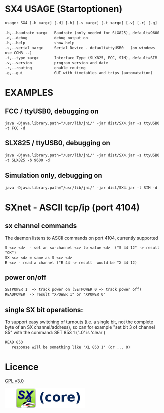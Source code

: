 # SX4 USAGE (Startoptionen)

    usage: SX4 [-b <arg>] [-d] [-h] [-s <arg>] [-t <arg>] [-v] [-r] [-g]

    -b,--baudrate <arg>   Baudrate (only needed for SLX825), default=9600
    -d,--debug            debug output on
    -h,--help             show help
    -s,--serial <arg>     Serial Device - default=ttyUSB0   (on windows use COM3 ..)
    -t,--type <arg>       Interface Type (SLX825, FCC, SIM), default=SIM
    -v,--version          program version and date
    -r,--routing          enable routing
    -g,--gui              GUI with timetables and trips (automatation)

# EXAMPLES

## FCC / ttyUSB0, debugging on

    java -Djava.library.path="/usr/lib/jni/" -jar dist/SX4.jar -s ttyUSB0 -t FCC -d

## SLX825 / ttyUSB0, debugging on

    java -Djava.library.path="/usr/lib/jni/" -jar dist/SX4.jar -s ttyUSB0 -t SLX825 -b 9600 -d

## Simulation only, debugging on

    java -Djava.library.path="/usr/lib/jni/" -jar dist/SX4.jar -t SIM -d

# SXnet - ASCII tcp/ip (port 4104)

## sx channel commands

The daemon listens to ASCII commands on port 4104, currently supported

    S <c> <d>  - set an sx-channel <c> to value <d>  ("S 44 12" -> result "OK")
    SX <c> <d> = same as S <c> <d>
    R <c> - read a channel ("R 44 -> result  would be "X 44 12)

## power on/off

    SETPOWER 1  => track power on (SETPOWER 0 => track power off)
    READPOWER  -> result "XPOWER 1" or "XPOWER 0"

## single SX bit operations:

To support easy switching of turnouts (i.e. a single bit, not the complete byte of an SX channel/address), so can for example "set bit 3 of channel 85" with the command:
SET 853 1 ('..0' is 'clear')

    READ 853
       response will be something like 'XL 853 1' (or ... 0)

# Licence

[GPL v3.0](https://www.gnu.org/licenses/gpl-3.0.en.html)

![](sx4_loco2_core.png)


